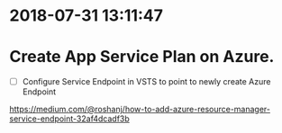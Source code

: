# 2018-07-31 13:11:47

# Create App Service Plan on Azure.


- [ ] Configure Service Endpoint in VSTS to point to newly create Azure Endpoint

https://medium.com/@roshanj/how-to-add-azure-resource-manager-service-endpoint-32af4dcadf3b